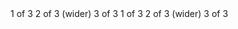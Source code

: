 <Container>
    <Row>
        <Col>1 of 3</Col>
        <Col width={6}>2 of 3 (wider)</Col>
        <Col>3 of 3</Col>
    </Row>
    <Row>
        <Col>1 of 3</Col>
        <Col width={5}>2 of 3 (wider)</Col>
        <Col>3 of 3</Col>
    </Row>
</Container>

